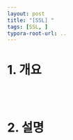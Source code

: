 ```yaml
---
layout: post
title: "[SSL] "
tags: [SSL, ]
typora-root-url: ..
---
```


# 1. 개요

<br><br>
# 2. 설명

<br>
